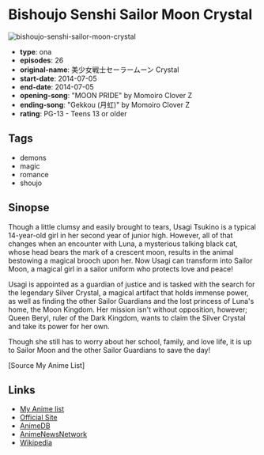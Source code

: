 # Bishoujo Senshi Sailor Moon Crystal

![bishoujo-senshi-sailor-moon-crystal](https://cdn.myanimelist.net/images/anime/11/60085.jpg)

-   **type**: ona
-   **episodes**: 26
-   **original-name**: 美少女戦士セーラームーン Crystal
-   **start-date**: 2014-07-05
-   **end-date**: 2014-07-05
-   **opening-song**: "MOON PRIDE" by Momoiro Clover Z
-   **ending-song**: "Gekkou (月虹)" by Momoiro Clover Z
-   **rating**: PG-13 - Teens 13 or older

## Tags

-   demons
-   magic
-   romance
-   shoujo

## Sinopse

Though a little clumsy and easily brought to tears, Usagi Tsukino is a typical 14-year-old girl in her second year of junior high. However, all of that changes when an encounter with Luna, a mysterious talking black cat, whose head bears the mark of a crescent moon, results in the animal bestowing a magical brooch upon her. Now Usagi can transform into Sailor Moon, a magical girl in a sailor uniform who protects love and peace!

Usagi is appointed as a guardian of justice and is tasked with the search for the legendary Silver Crystal, a magical artifact that holds immense power, as well as finding the other Sailor Guardians and the lost princess of Luna's home, the Moon Kingdom. Her mission isn't without opposition, however; Queen Beryl, ruler of the Dark Kingdom, wants to claim the Silver Crystal and take its power for her own.

Though she still has to worry about her school, family, and love life, it is up to Sailor Moon and the other Sailor Guardians to save the day!

[Source My Anime List]

## Links

-   [My Anime list](https://myanimelist.net/anime/14751/Bishoujo_Senshi_Sailor_Moon_Crystal)
-   [Official Site](http://sailormoon-official.com/animation/1_2/)
-   [AnimeDB](http://anidb.info/perl-bin/animedb.pl?show=anime&aid=9306)
-   [AnimeNewsNetwork](http://www.animenewsnetwork.com/encyclopedia/anime.php?id=15693)
-   [Wikipedia](http://en.wikipedia.org/wiki/Sailor_Moon#Sailor_Moon_Crystal)
